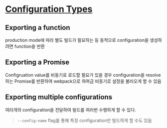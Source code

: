 # [Configuration Types](https://webpack.js.org/configuration/configuration-types/)

## Exporting a function
production mode에 따라 별도 빌드가 필요하는 등 동적으로 configuration을 생성하려면 function을 반환

## Exporting a Promise
Configruation value를 비동기로 로드할 필요가 있을 경우 configuration을 resolve하는 Promise를 반환하여 webpack으로 하여금 비동기로 설정을 불러오게 할 수 있음

## Exporting multiple configurations
여러개의 configuration을 전달하여 빌드를 여러번 수행하게 할 수 있다.

> `--config-name` flag를 통해 특정 configuration만 빌드하게 할 수도 있음